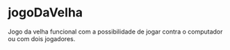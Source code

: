 # jogoDaVelha
Jogo da velha funcional com a possibilidade de jogar contra o computador ou com dois jogadores.

